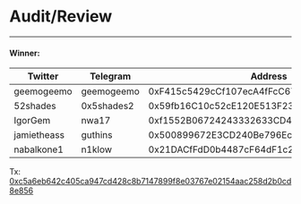 # Audit/Review
---

#### Winner:

| Twitter | Telegram | Address |
| ------ | ------ | ------ |
| geemogeemo | geemogeemo | 0xF415c5429cCf107ecA4fFcC677e059a8D4B02d55 |
| 52shades | 0x5shades2 | 0x59fb16C10c52cE120E513F232AF141901ad18d9b |
| IgorGem | nwa17 | 0xf1552B06724243332633CD44835CD4db9aDDdfCe |
| jamietheass | guthins | 0x500899672E3CD240Be796EcF73cb7aCA54FA5afb |
| nabalkone1 | n1klow | 0x21DACfFdD0b4487cF64dF1c282fee30dcFea8638 |

Tx: [0xc5a6eb642c405ca947cd428c8b7147899f8e03767e02154aac258d2b0cd8e856](https://polygonscan.com/tx/0xc5a6eb642c405ca947cd428c8b7147899f8e03767e02154aac258d2b0cd8e856)
